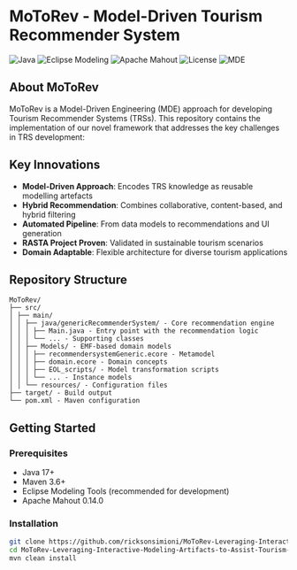 # MoToRev - Model-Driven Tourism Recommender System

![Java](https://img.shields.io/badge/Java-17-blue)
![Eclipse Modeling](https://img.shields.io/badge/Eclipse_Modeling-EMF%2C_Epsilon-green)
![Apache Mahout](https://img.shields.io/badge/Apache_Mahout-0.14.0-orange)
![License](https://img.shields.io/badge/License-MIT-yellow)
![MDE](https://img.shields.io/badge/Approach-Model_Driven_Engineering-blueviolet)

## About MoToRev

MoToRev is a Model-Driven Engineering (MDE) approach for developing Tourism Recommender Systems (TRSs). This repository contains the implementation of our novel framework that addresses the key challenges in TRS development:

## Key Innovations

- **Model-Driven Approach**: Encodes TRS knowledge as reusable modelling artefacts
- **Hybrid Recommendation**: Combines collaborative, content-based, and hybrid filtering
- **Automated Pipeline**: From data models to recommendations and UI generation
- **RASTA Project Proven**: Validated in sustainable tourism scenarios
- **Domain Adaptable**: Flexible architecture for diverse tourism applications

## Repository Structure
```
MoToRev/
├── src/
│ ├── main/
│ │ ├── java/genericRecommenderSystem/ - Core recommendation engine
│ │ │ ├── Main.java - Entry point with the recommendation logic
│ │ │ └── ... - Supporting classes
│ │ ├── Models/ - EMF-based domain models
│ │ │ ├── recommendersystemGeneric.ecore - Metamodel
│ │ │ ├── domain.ecore - Domain concepts
│ │ │ ├── EOL_scripts/ - Model transformation scripts
│ │ │ └── ... - Instance models
│ │ └── resources/ - Configuration files
├── target/ - Build output
└── pom.xml - Maven configuration
```

## Getting Started

### Prerequisites

- Java 17+
- Maven 3.6+
- Eclipse Modeling Tools (recommended for development)
- Apache Mahout 0.14.0

### Installation

```bash
git clone https://github.com/ricksonsimioni/MoToRev-Leveraging-Interactive-Modeling-Artifacts-to-Assist-Tourism-Recommender-Systems-Development.git
cd MoToRev-Leveraging-Interactive-Modeling-Artifacts-to-Assist-Tourism-Recommender-Systems-Development/
mvn clean install
